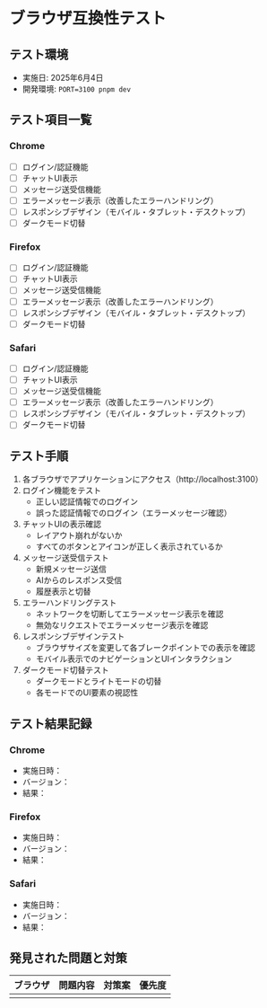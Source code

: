 # ブラウザ互換性テスト

## テスト環境
- 実施日: 2025年6月4日
- 開発環境: `PORT=3100 pnpm dev`

## テスト項目一覧

### Chrome
- [ ] ログイン/認証機能
- [ ] チャットUI表示
- [ ] メッセージ送受信機能
- [ ] エラーメッセージ表示（改善したエラーハンドリング）
- [ ] レスポンシブデザイン（モバイル・タブレット・デスクトップ）
- [ ] ダークモード切替

### Firefox
- [ ] ログイン/認証機能
- [ ] チャットUI表示
- [ ] メッセージ送受信機能
- [ ] エラーメッセージ表示（改善したエラーハンドリング）
- [ ] レスポンシブデザイン（モバイル・タブレット・デスクトップ）
- [ ] ダークモード切替

### Safari
- [ ] ログイン/認証機能
- [ ] チャットUI表示
- [ ] メッセージ送受信機能
- [ ] エラーメッセージ表示（改善したエラーハンドリング）
- [ ] レスポンシブデザイン（モバイル・タブレット・デスクトップ）
- [ ] ダークモード切替

## テスト手順

1. 各ブラウザでアプリケーションにアクセス（http://localhost:3100）
2. ログイン機能をテスト
   - 正しい認証情報でのログイン
   - 誤った認証情報でのログイン（エラーメッセージ確認）
3. チャットUIの表示確認
   - レイアウト崩れがないか
   - すべてのボタンとアイコンが正しく表示されているか
4. メッセージ送受信テスト
   - 新規メッセージ送信
   - AIからのレスポンス受信
   - 履歴表示と切替
5. エラーハンドリングテスト
   - ネットワークを切断してエラーメッセージ表示を確認
   - 無効なリクエストでエラーメッセージ表示を確認
6. レスポンシブデザインテスト
   - ブラウザサイズを変更して各ブレークポイントでの表示を確認
   - モバイル表示でのナビゲーションとUIインタラクション
7. ダークモード切替テスト
   - ダークモードとライトモードの切替
   - 各モードでのUI要素の視認性

## テスト結果記録

### Chrome
- 実施日時：
- バージョン：
- 結果：

### Firefox
- 実施日時：
- バージョン：
- 結果：

### Safari
- 実施日時：
- バージョン：
- 結果：

## 発見された問題と対策

| ブラウザ | 問題内容 | 対策案 | 優先度 |
|---------|---------|--------|--------|
|         |         |        |        |

